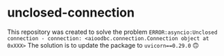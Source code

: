 # unclosed-connection

This repository was created to solve the problem `ERROR:asyncio:Unclosed connection - connection: <aioodbc.connection.Connection object at 0xXXX>`
The solution is to update the package to `uvicorn==0.29.0` 🙃
